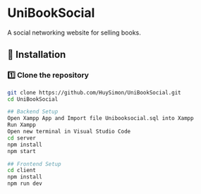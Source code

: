 ﻿# UniBookSocial
A social networking website for selling books.
## 📌 Installation  

### 1️⃣ Clone the repository  
```sh
git clone https://github.com/HuySimon/UniBookSocial.git  
cd UniBookSocial

## Backend Setup
Open Xampp App and Import file Unibooksocial.sql into Xampp
Run Xampp
Open new terminal in Visual Studio Code
cd server
npm install
npm start

## Frontend Setup
cd client
npm install
npm run dev
